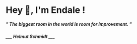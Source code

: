 <h1 title="head"> Hey 👋, I'm Endale !</h1>

**<h5><i>" The biggest room in the world is room for improvement. "</i></h5>**

*<b>___ Helmut Schmidt ___</b>*
